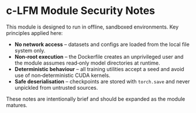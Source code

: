 # c-LFM Module Security Notes

This module is designed to run in offline, sandboxed environments.  Key
principles applied here:

* **No network access** – datasets and configs are loaded from the local
  file system only.
* **Non‑root execution** – the Dockerfile creates an unprivileged user
  and the module assumes read‑only model directories at runtime.
* **Deterministic behaviour** – all training utilities accept a seed and
  avoid use of non‑deterministic CUDA kernels.
* **Safe deserialisation** – checkpoints are stored with `torch.save`
  and never unpickled from untrusted sources.

These notes are intentionally brief and should be expanded as the module
matures.
